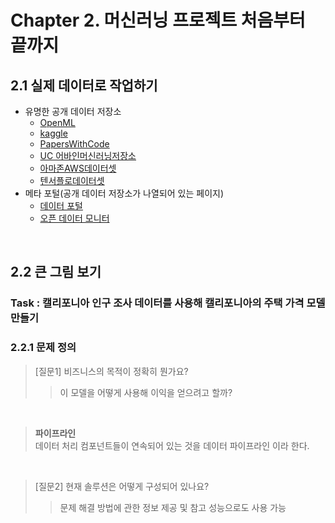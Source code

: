 # Chapter 2. 머신러닝 프로젝트 처음부터 끝까지

## 2.1 실제 데이터로 작업하기
- 유명한 공개 데이터 저장소
    - [OpenML](https://openml.org)
    - [kaggle](https://kaggle.com/datasets)
    - [PapersWithCode](https://paperswithcode.com/datasets)
    - [UC 어바인머신러닝저장소](https://archive.ics.uci.edu/ml)
    - [아마존AWS데이터셋](https://registry.opendata.aws)
    - [텐서플로데이터셋](https://tensorflow.org/datasets)
- 메타 포털(공개 데이터 저장소가 나열되어 있는 페이지)
    - [데이터 포털](https://dataportals.org)
    - [오픈 데이터 모니터](https://opendatamonitor.eu)

<br>

## 2.2 큰 그림 보기
### Task : 캘리포니아 인구 조사 데이터를 사용해 캘리포니아의 주택 가격 모델 만들기
### 2.2.1 문제 정의

> [질문1] 비즈니스의 목적이 정확히 뭔가요?
> > 이 모델을 어떻게 사용해 이익을 얻으려고 할까? 

<br>

> **파이프라인** \
> 데이터 처리 컴포넌트들이 연속되어 있는 것을 데이터 파이프라인 이라 한다.

<br>

> [질문2] 현재 솔루션은 어떻게 구성되어 있나요?
> > 문제 해결 방법에 관한 정보 제공 및 참고 성능으로도 사용 가능

